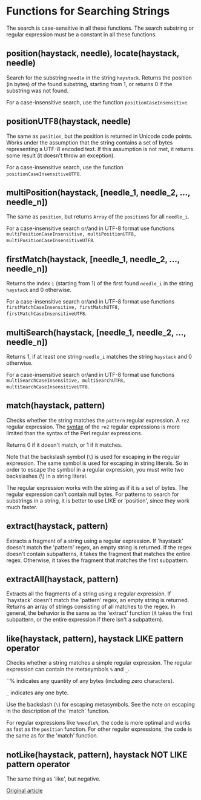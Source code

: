 # Functions for Searching Strings

The search is case-sensitive in all these functions.
The search substring or regular expression must be a constant in all these functions.

## position(haystack, needle), locate(haystack, needle)

Search for the substring `needle` in the string `haystack`.
Returns the position (in bytes) of the found substring, starting from 1, or returns 0 if the substring was not found.

For a case-insensitive search, use the function `positionCaseInsensitive`.

## positionUTF8(haystack, needle)

The same as `position`, but the position is returned in Unicode code points. Works under the assumption that the string contains a set of bytes representing a UTF-8 encoded text. If this assumption is not met, it returns some result (it doesn't throw an exception).

For a case-insensitive search, use the function `positionCaseInsensitiveUTF8`.

## multiPosition(haystack, [needle_1, needle_2, ..., needle_n])

The same as `position`, but returns `Array` of the `position`s for all `needle_i`.

For a case-insensitive search or/and in UTF-8 format use functions `multiPositionCaseInsensitive, multiPositionUTF8, multiPositionCaseInsensitiveUTF8`.

## firstMatch(haystack, [needle_1, needle_2, ..., needle_n])

Returns the index `i` (starting from 1) of the first found `needle_i` in the string `haystack` and 0 otherwise.

For a case-insensitive search or/and in UTF-8 format use functions `firstMatchCaseInsensitive, firstMatchUTF8, firstMatchCaseInsensitiveUTF8`.

## multiSearch(haystack, [needle_1, needle_2, ..., needle_n])

Returns 1, if at least one string `needle_i` matches the string `haystack` and 0 otherwise.

For a case-insensitive search or/and in UTF-8 format use functions `multiSearchCaseInsensitive, multiSearchUTF8, multiSearchCaseInsensitiveUTF8`.

## match(haystack, pattern)

Checks whether the string matches the `pattern` regular expression. A `re2` regular expression. The [syntax](https://github.com/google/re2/wiki/Syntax) of the `re2` regular expressions is more limited than the syntax of the Perl regular expressions.

Returns 0 if it doesn't match, or 1 if it matches.

Note that the backslash symbol (`\`) is used for escaping in the regular expression. The same symbol is used for escaping in string literals. So in order to escape the symbol in a regular expression, you must write two backslashes (\\) in a string literal.

The regular expression works with the string as if it is a set of bytes. The regular expression can't contain null bytes.
For patterns to search for substrings in a string, it is better to use LIKE or 'position', since they work much faster.

## extract(haystack, pattern)

Extracts a fragment of a string using a regular expression. If 'haystack' doesn't match the 'pattern' regex, an empty string is returned. If the regex doesn't contain subpatterns, it takes the fragment that matches the entire regex. Otherwise, it takes the fragment that matches the first subpattern.

## extractAll(haystack, pattern)

Extracts all the fragments of a string using a regular expression. If 'haystack' doesn't match the 'pattern' regex, an empty string is returned. Returns an array of strings consisting of all matches to the regex. In general, the behavior is the same as the 'extract' function (it takes the first subpattern, or the entire expression if there isn't a subpattern).

## like(haystack, pattern), haystack LIKE pattern operator

Checks whether a string matches a simple regular expression.
The regular expression can contain the metasymbols `%` and `_`.

``% indicates any quantity of any bytes (including zero characters).

`_` indicates any one byte.

Use the backslash (`\`) for escaping metasymbols. See the note on escaping in the description of the 'match' function.

For regular expressions like `%needle%`, the code is more optimal and works as fast as the `position` function.
For other regular expressions, the code is the same as for the 'match' function.

## notLike(haystack, pattern), haystack NOT LIKE pattern operator

The same thing as 'like', but negative.


[Original article](https://clickhouse.yandex/docs/en/query_language/functions/string_search_functions/) <!--hide-->
